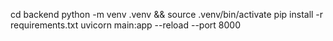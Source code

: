 cd backend
python -m venv .venv && source .venv/bin/activate
pip install -r requirements.txt
uvicorn main:app --reload --port 8000